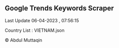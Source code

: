 

## Google Trends Keywords Scraper 
 
Last Update 06-04-2023 , 07:56:15

Country List :
VIETNAM.json



© Abdul Muttaqin 

